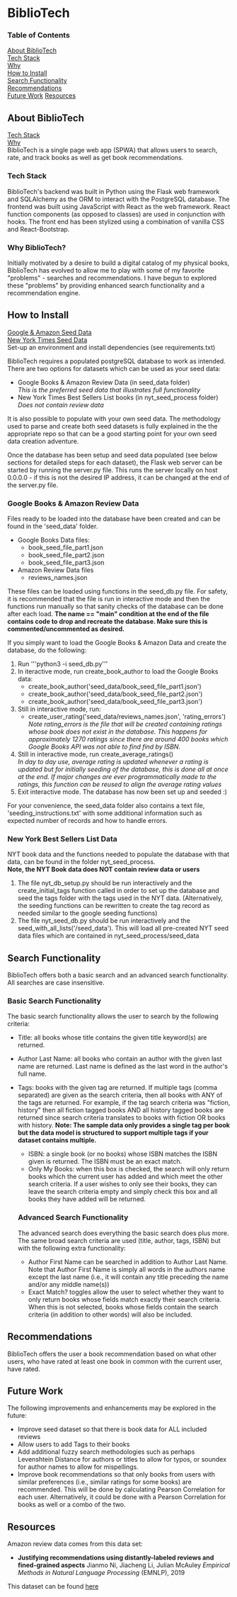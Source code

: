 # BiblioTech

### Table of Contents
  [About BiblioTech](#about)    
    [Tech Stack](#tech)  
    [Why](#why)  
  [How to Install](#install)  
  [Search Functionality](#search)  
  [Recommendations](#recommend)  
  [Future Work](#future)
  [Resources](#resources)  

## <a name="about"></a>About BiblioTech
[Tech Stack](#tech)   
[Why](#why)  
BiblioTech is a single page web app (SPWA) that allows users to search, rate, and track books as well as get book recommendations.  

### <a name="tech"></a>Tech Stack
BiblioTech's backend was built in Python using the Flask web framework and SQLAlchemy as the ORM to interact with the PostgreSQL database.
The frontend was built using JavaScript with React as the web framework. React function components (as opposed to classes) are used in conjunction with hooks. 
The front end has been stylized using a combination of vanilla CSS and React-Bootstrap.

### <a name="why"></a>Why BiblioTech?
Initially motivated by a desire to build a digital catalog of my physical books, BiblioTech has evolved to allow me to play with some of my favorite "problems" - searches and recommendations. I have begun to explored these "problems" by  providing enhanced search functionality and a recommendation engine. 

## <a name="install"></a> How to Install
[Google & Amazon Seed Data](#googleAmazon)    
[New York Times Seed Data](#nyt)    
Set-up an environment and install dependencies (see requirements.txt)

BiblioTech requires a populated postgreSQL database to work as intended. There are two options for datasets which can be used as your seed data:
- Google Books & Amazon Review Data (in seed_data folder)    
  *This is the preferred seed data that illustrates full functionality*
- New York Times Best Sellers List books (in nyt_seed_process folder)   
  *Does not contain review data*

It is also possible to populate with your own seed data. The methodology used to parse and create both seed datasets is fully explained in the the appropriate repo so that can be a good starting point for your own seed data creation adventure. 

Once the database has been setup and seed data populated (see below sections for detailed steps for each dataset), the Flask web server can be started by running the server.py file. This runs the server locally on host 0.0.0.0 - if this is not the desired IP address, it can be changed at the end of the server.py file. 

### <a name="googleAmazon"></a>Google Books & Amazon Review Data
Files ready to be loaded into the database have been created and can be found in the 'seed_data' folder. 
- Google Books Data files:
  - book_seed_file_part1.json
  - book_seed_file_part2.json
  - book_seed_file_part3.json
- Amazon Review Data files
  - reviews_names.json

These files can be loaded using functions in the seed_db.py file. For safety, it is recommended that the file is run in interactive mode and then the functions run manually so that sanity checks of the database can be done after each load. **The __name__ == "__main__" condition at the end of the file contains code to drop and recreate the database. Make sure this is commented/uncommented as desired.**

If you simply want to load the Google Books & Amazon Data and create the database, do the following:
1. Run '''python3 -i seed_db.py''' 
2. In iteractive mode, run create_book_author to load the Google Books data:
    - create_book_author('seed_data/book_seed_file_part1.json')
    - create_book_author('seed_data/book_seed_file_part2.json')
    - create_book_author('seed_data/book_seed_file_part3.json')
3. Still in interactive mode, run:
    - create_user_rating('seed_data/reviews_names.json', 'rating_errors')   
      *Note rating_errors is the file that will be created containing ratings whose book does not exist in the database. This happens for approximately 1270 ratings since there are around 400 books which Google Books API was not able to find find by ISBN.*
4. Still in interactive mode, run create_average_ratings()  
    *In day to day use, average rating is updated whenever a rating is updated but for initially seeding of the database, this is done all at once at the end. If major changes are ever programmatically made to the ratings, this function can be reused to align the average rating values*
5. Exit interactive mode. The database has now been set up and seeded :)

For your convenience, the seed_data folder also contains a text file, 'seeding_instructions.txt' with some additional information such as expected number of records and how to handle errors. 

### <a name="nyt"></a>New York Best Sellers List Data 
NYT book data and the functions needed to populate the database with that data, can be found in the folder nyt_seed_process.  
  **Note, the NYT Book data does NOT contain review data or users**

1. The file nyt_db_setup.py should be run interactively and the create_initial_tags function called in order to set up the database and seed the tags folder with the tags used in the NYT data. (Alternatively, the seeding functions can be rewritten to create the tag record as needed similar to the google seeding functions)
2. The file nyt_seed_db.py should be run interactively and the seed_with_all_lists('/seed_data'). This will load all pre-created NYT seed data files which are contained in nyt_seed_process/seed_data

## <a name="search"></a> Search Functionality
BiblioTech offers both a basic search and an advanced search functionality. All searches are case insensitive.

### Basic Search Functionality
The basic search functionality allows the user to search by the following criteria:
- Title: all books whose title contains the given title keyword(s) are returned. 
- Author Last Name: all books who contain an author with the given last name are returned. Last name is defined as the last word in the author's full name. 
- Tags: books with the given tag are returned. If multiple tags (comma separated) are given as the search criteria, then all books with ANY of the tags are returned. For example, if the tag search criteria was "fiction, history" then all fiction tagged books AND all history tagged books are returned since search criteria translates to books with fiction OR books with history. 
  **Note: The sample data only provides a single tag per book but the data model is structured to support multiple tags if your dataset contains multiple.**
  - ISBN: a single book (or no books) whose ISBN matches the ISBN given is returned. The ISBN must be an exact match. 
  - Only My Books: when this box is checked, the search will only return books which the current user has added and which meet the other search criteria. If a user wishes to only see their books, they can leave the search criteria empty and simply check this box and all books they have added will be returned. 

  ### Advanced Search Functionality
  The advanced search does everything the basic search does plus more. The same broad search criteria are used (title, author, tags, ISBN) but with the following extra functionality:
  - Author First Name can be searched in addition to Author Last Name. Note that Author First Name is simply all words in the authors name except the last name (i.e., it will contain any title preceding the name and/or any middle name(s))
  - Exact Match? toggles allow the user to select whether they want to only return books whose fields match exactly their search criteria. When this is not selected, books whose fields contain the search criteria (in addition to other words) will also be included. 

## <a name="recommend"></a> Recommendations
BiblioTech offers the user a book recommendation based on what other users, who have rated at least one book in common with the current user, have rated. 

## <a name=future></a> Future Work
The following improvements and enhancements may be explored in the future:
- Improve seed dataset so that there is book data for ALL included reviews
- Allow users to add Tags to their books
- Add additional fuzzy search methodologies such as perhaps Levenshtein Distance for authors or titles to allow for typos, or soundex for author names to allow for mispellings. 
- Improve book recommendations so that only books from users with similar preferences (i.e., similar ratings for some books) are recommended. This will be done by calculating Pearson Correlation for each user. Alternatively, it could be done with a Pearson Correlation for books as well or a combo of the two.  

## <a name="resources"></a> Resources
Amazon review data comes from this data set:
- **Justifying recommendations using distantly-labeled reviews and fined-grained aspects** Jianmo Ni, Jiacheng Li, Julian McAuley  *Empirical Methods in Natural Language Processing* (EMNLP), 2019

This dataset can be found [here](https://nijianmo.github.io/amazon/index.html)